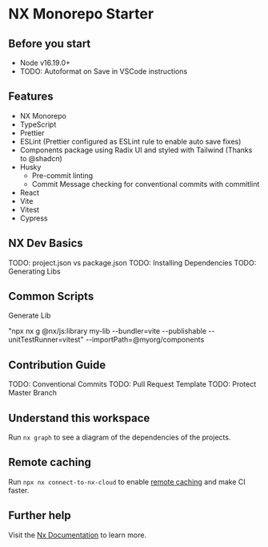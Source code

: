 # NX Monorepo Starter

## Before you start

- Node v16.19.0+
- TODO: Autoformat on Save in VSCode instructions

## Features

- NX Monorepo
- TypeScript
- Prettier
- ESLint (Prettier configured as ESLint rule to enable auto save fixes)
- Components package using Radix UI and styled with Tailwind (Thanks to @shadcn)
- Husky
  - Pre-commit linting
  - Commit Message checking for conventional commits with commitlint
- React
- Vite
- Vitest
- Cypress

## NX Dev Basics

TODO: project.json vs package.json
TODO: Installing Dependencies
TODO: Generating Libs

## Common Scripts

Generate Lib

"npx nx g @nx/js:library my-lib --bundler=vite --publishable --unitTestRunner=vitest" --importPath=@myorg/components

## Contribution Guide

TODO: Conventional Commits
TODO: Pull Request Template
TODO: Protect Master Branch

## Understand this workspace

Run `nx graph` to see a diagram of the dependencies of the projects.

## Remote caching

Run `npx nx connect-to-nx-cloud` to enable [remote caching](https://nx.app) and make CI faster.

## Further help

Visit the [Nx Documentation](https://nx.dev) to learn more.
